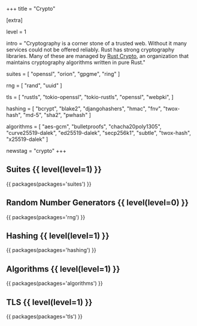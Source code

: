 +++
title = "Crypto"

[extra]

level = 1

intro = "Cryptography is a corner stone of a trusted web. Without it many services could not be offered  reliably. Rust has strong cryptography libraries. Many of these are managed by [Rust Crypto](https://github.com/RustCrypto), an organization that maintains cryptography algorithms written in pure Rust."

suites = [
  "openssl",
  "orion",
  "gpgme",
  "ring"
]

rng = [
  "rand",
  "uuid"
]

tls = [
  "rustls",
  "tokio-openssl",
  "tokio-rustls",
  "openssl",
  "webpki",
]

hashing = [
  "bcrypt",
  "blake2",
  "djangohashers",
  "hmac",
  "fnv",
  "twox-hash",
  "md-5",
  "sha2",
  "pwhash"
]

algorithms = [
  "aes-gcm",
  "bulletproofs",
  "chacha20poly1305",
  "curve25519-dalek",
  "ed25519-dalek",
  "secp256k1",
  "subtle",
  "twox-hash",
  "x25519-dalek"
]

newstag = "crypto"
+++

<div>

<h2>Suites {{ level(level=1) }}</h2>

{{ packages(packages='suites') }}

<h2>Random Number Generators  {{ level(level=0) }}</h2>

{{ packages(packages='rng') }}

<h2>Hashing  {{ level(level=1) }}</h2>

{{ packages(packages='hashing') }}

<h2>Algorithms  {{ level(level=1) }}</h2>

{{ packages(packages='algorithms') }}

<h2>TLS  {{ level(level=1) }}</h2>

{{ packages(packages='tls') }}
